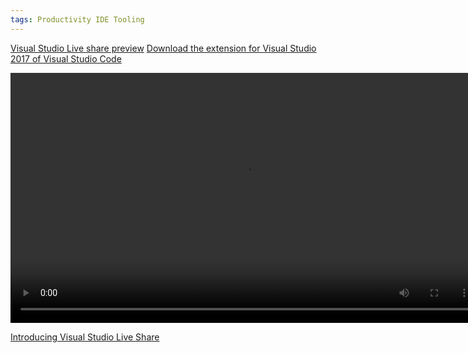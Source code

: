 ```yaml
---
tags: Productivity IDE Tooling 
---
```


[Visual Studio Live share preview](https://code.visualstudio.com/blogs/2018/05/07/live-share-public-preview)
[Download the extension for Visual Studio 2017 of Visual Studio Code](https://visualstudio.microsoft.com/services/live-share/)


<video width="750" height="400">
  <source src="https://sec.ch9.ms/ch9/2bb5/d67e7e78-2ced-4b72-9353-31334c7a2bb5/CONN17T254_mid.mp4" type="video/mp4" data-quality="Medium" >
  <source src="https://sec.ch9.ms/ch9/2bb5/d67e7e78-2ced-4b72-9353-31334c7a2bb5/CONN17T254_high.mp4" type="video/mp4" data-quality="High">
  <source src="https://sec.ch9.ms/ch9/2bb5/d67e7e78-2ced-4b72-9353-31334c7a2bb5/CONN17T254.mp4" type="video/mp4" data-quality="Low"></video>

[Introducing Visual Studio Live Share](https://code.visualstudio.com/blogs/2017/11/15/live-share)

